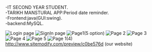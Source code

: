 -IT SECOND YEAR STUDENT.       
-TARIKH MANSTURAL APP:Period date reminder.  
-Frontend:java(GUI:swing).  
-backend:MySQL.

![Login page](https://user-images.githubusercontent.com/102024852/217005668-1a4e8e36-6022-41fb-a926-b82ea75dd692.png)
![SignIn page](https://user-images.githubusercontent.com/102024852/217005692-c18f14c5-bae1-4ffe-8354-962d2a47ae12.png)
![Page1(5 option)](https://user-images.githubusercontent.com/102024852/217005699-aeb9594d-d189-4dfb-8efa-e8ab00d1ec7c.png)
![Page 2](https://user-images.githubusercontent.com/102024852/217008916-c36359bf-f2fa-4c75-a2e6-30a607c254fd.png)
![Page 3](https://user-images.githubusercontent.com/102024852/217008936-48b70225-7cba-4a96-ac1a-eeff1c0d547c.png)
![Page 4](https://user-images.githubusercontent.com/102024852/217008951-40fafdde-c532-43c5-bb04-48e9b968cf3d.png)
![Page 5](https://user-images.githubusercontent.com/102024852/217008962-f5be4931-cf6d-4bd6-a448-a96d44bd80c4.png)
![Page 1(4)](https://user-images.githubusercontent.com/102024852/217008973-3a543fd3-1d63-4a7d-88f6-945f5585e4ab.png)
http://www.sitemodify.com/preview/c0be576d (our website)
